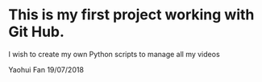 # This is my first project working with Git Hub. 

I wish to create my own Python scripts to manage all my videos 

Yaohui Fan
19/07/2018
